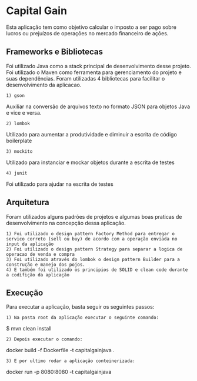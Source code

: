 
# Capital Gain


Esta aplicação tem como objetivo calcular o imposto a ser pago sobre
lucros ou prejuízos de operações no mercado financeiro de ações.
## Frameworks e Bibliotecas

Foi utilizado Java como a stack principal de desenvolvimento desse projeto. 
Foi utilizado o Maven como ferramenta para gerenciamento do projeto e suas dependências.
Foram utilizadas 4 bibliotecas para facilitar o desenvolvimento da aplicacao.

    1) gson
Auxiliar na conversão de arquivos texto no formato JSON para objetos Java e vice e versa.

    2) lombok
Utilizado para aumentar a produtividade e diminuir a escrita de código boilerplate

    3) mockito
Utilizado para instanciar e mockar objetos durante a escrita de testes

    4) junit
Foi utilizado para ajudar na escrita de testes
## Arquitetura

Foram utilizados alguns padrões de projetos e algumas boas praticas de desenvolvimento na concepção dessa aplicação.

    1) Foi utilizado o design pattern Factory Method para entregar o servico correto (sell ou buy) de acordo com a operação enviada no input da aplicação
    2) Foi utilizado o design pattern Strategy para separar a logica de operacao de venda e compra
    3) Foi utilizado através do lombok o design pattern Builder para a construção e manejo dos pojos.
    4) E também foi utilizado os principios de SOLID e clean code durante a codifição da aplicação
## Execução

Para executar a aplicação, basta seguir os seguintes passos:

    1) Na pasta root da aplicação executar o seguinte comando:
$ mvn clean install

    2) Depois executar o comando:
docker build -f Dockerfile -t capitalgainjava .

    3) E por ultimo rodar a aplicação conteinerizada:
docker run -p 8080:8080 -t capitalgainjava 